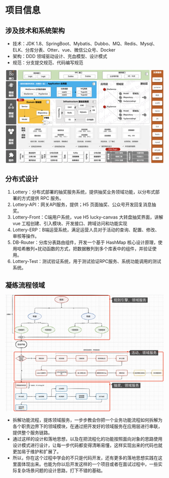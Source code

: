 # 项目信息

## 涉及技术和系统架构
-   技术：JDK 1.8、SpringBoot、Mybatis、Dubbo、MQ、Redis、Mysql、ELK、分库分表、Otter、vue、微信公众号、Docker
-   架构：DDD 领域驱动设计、充血模型、设计模式
-   规范：分支提交规范、代码编写规范

![](../../youdaonote-images/Pasted%20image%2020221021222633.png)

## 分布式设计
1.  Lottery：分布式部署的抽奖服务系统，提供抽奖业务领域功能，以分布式部署的方式提供 RPC 服务。
2.  Lottery-API：网关API服务，提供；H5 页面抽奖、公众号开发回复消息抽奖。
3.  Lottery-Front：C端用户系统，vue H5 lucky-canvas 大转盘抽奖界面，讲解 vue 工程创建、引入模块、开发接口、跨域访问和功能实现
4.  Lottery-ERP：B端运营系统，满足运营人员对于活动的查询、配置、修改、审核等操作。
5.  DB-Router：分库分表路由组件，开发一个基于 HashMap 核心设计原理，使用哈希散列+扰动函数的方式，把数据散列到多个库表中的组件，并验证使用。
6.  Lottery-Test：测试验证系统，用于测试验证RPC服务、系统功能调用的测试系统。

## 凝练流程领域
![](../../youdaonote-images/Pasted%20image%2020221022224857.png)

-   拆解功能流程，提炼领域服务，一步步教会你把一个业务功能流程如何拆解为各个职责边界下的领域模块，在通过把开发好的领域服务在应用层进行串联，提供整个服务链路。
-   通过这样的设计和落地思想，以及在把流程化的功能按照面向对象的思路使用设计模式进行设计，让每一步代码都变得清晰易懂，这样实现出来的代码也就更加易于维护和扩展了。
-   所以，你在这个过程中学会的不只是代码开发，还有更多的落地思想实践在这里面体现出来。也能为你以后开发这样的一个项目或者在面试过程中，一些实际复杂场景问题的设计思路，打下不错的基础。